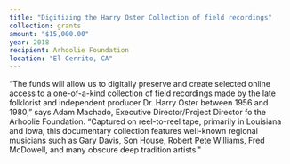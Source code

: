 ```yaml
---
title: "Digitizing the Harry Oster Collection of field recordings"
collection: grants
amount: "$15,000.00"
year: 2018
recipient: Arhoolie Foundation
location: "El Cerrito, CA"
---
```


“The funds will allow us to digitally preserve and create selected online access to a one-of-a-kind collection of field recordings made by the late folklorist and independent producer Dr. Harry Oster between 1956 and 1980,” says Adam Machado, Executive Director/Project Director fo the Arhoolie Foundation. “Captured on reel-to-reel tape, primarily in Louisiana and Iowa, this documentary collection features well-known regional musicians such as Gary Davis, Son House, Robert Pete Williams, Fred McDowell, and many obscure deep tradition artists."